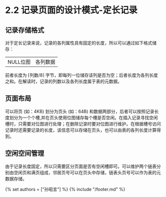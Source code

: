 # 2.2 记录页面的设计模式-定长记录
## 记录存储格式
对于定长记录来说，记录的各列属性具有固定的长度，所以可以通过如下格式储存：

<table>
  <tr>
    <td align='center'>NULL位图</td>
    <td align='center'>各列数据</td>
  </tr>
</table>

前者长度为 ⌈列数/8⌉ 字节，即每列一位储存该列是否为空；后者长度为各列长度之和。在解读时，记录的列数以及各列长度属于表的元数据。

## 页面布局
可以将页 (如：4KB) 划分为页头 (如：64B) 和数据两部分，后者可以按照记录长度划分为一个个槽,并在页头使用位图储存每个槽是否空闲。在插入记录寻找空闲槽时，只需要对位图进行处理；在删除记录时要对位图进行维护。在根据槽号访问记录时还需要记录的长度，该信息可以存储在页头，也可以由表的各列长度计算得到。

## 空闲空间管理
由于记录长度固定，所以只需要区分页面是否有空闲槽即可。可以维护两个链表分别由空闲页和满页组成，邻居页号可以在页头中存储，链表头页号可以作为表的元数据存储。

{% set authors = ["孙昭言"] %}
{% include "/footer.md" %}
